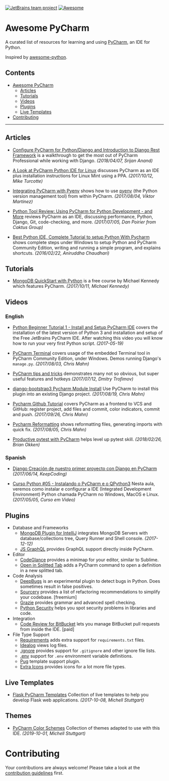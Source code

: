 [![JetBrains team project](http://jb.gg/badges/team.svg)](https://confluence.jetbrains.com/display/ALL/JetBrains+on+GitHub) [![Awesome](https://cdn.rawgit.com/sindresorhus/awesome/d7305f38d29fed78fa85652e3a63e154dd8e8829/media/badge.svg)](https://github.com/sindresorhus/awesome)

# Awesome PyCharm 

A curated list of resources for learning and using 
[PyCharm](https://www.jetbrains.com/pycharm), 
an IDE for Python.

Inspired by [awesome-python](https://github.com/vinta/awesome-python).

## Contents

- [Awesome PyCharm](#awesome-pycharm)
    - [Articles](#articles)
    - [Tutorials](#tutorials)
    - [Videos](#videos)
    - [Plugins](#plugins)
    - [Live Templates](#live-templates)
- [Contributing](#contributing)

- - -

## Articles

* [Configure PyCharm for Python/Django and Introduction to Django Rest Framework](https://medium.com/@srijan.pydev_21998/configure-pycharm-for-python-django-and-introduction-to-django-rest-framework-f9c1a7cb4ba0) 
is a walkthrough to get the most out of PyCharm Professional while working with Django. *(2018/04/07, Srijan Anand)*

* [A Look at PyCharm Python IDE for Linux](https://www.ghacks.net/2017/10/12/pycharm-python-ide-linux/) 
discusses PyCharm as an IDE plus installation instructions for Linux Mint 
using a PPA. *(2017/10/12, Mike Turcotte)*

* [Integrating PyCharm with Pyenv](http://vcrmartinez.com/2017/08/04/integrating-pycharm-with-pyenv/)  shows how to use 
[pyenv](https://github.com/pyenv/pyenv) (the Python version management tool) 
from within PyCharm. *(2017/08/04, Viktor Martinez)*

* [Python Tool Review: Using PyCharm for Python Development - and More](https://www.caktusgroup.com/blog/2017/07/05/python-tool-review-using-pycharm-python-development-and-more/?utm_content=58335036&utm_medium=social&utm_source=twitter) 
reviews PyCharm as an IDE, discussing performance, Python, Django, Git, 
code-checking, and more. *(2017/07/05, Dan Poirier from Caktus Group)*

* [Best Python IDE, Complete Tutorial to setup Python With Pycharm](http://www.csestack.org/best-python-ide-complete-tutorial-to-setup-python-with-pycharm/) shows 
complete steps under Windows to setup Python and PyCharm Community Edition, 
writing and running a simple program, and explains shortcuts.
*(2016/02/22, Aniruddha Chaudhari)*

## Tutorials

* [MongoDB QuickStart with Python](http://freemongodbcourse.com) is a free 
course by Michael Kennedy which features PyCharm. *(2017/10/11, Michael Kennedy)*

## Videos

### English

* [Python Beginner Tutorial 1 - Install and Setup PyCharm IDE](https://youtu.be/0y5XlNeFxNk) 
covers the installation of the latest version of Python 3 and installation 
and setup of the Free JetBrains PyCharm IDE. After watching this video you 
will know how to run your very first Python script. *(2017-05-19)*

* [PyCharm Terminal](https://youtu.be/i1js96Ha_OQ) covers usage of the 
embedded Terminal tool in PyCharm Community Edition, under Windows. Demos 
running Django's `manage.py`. *(2017/08/03, Chris Mahn)*

* [PyCharm tips and tricks](https://youtu.be/SVxuUGjB8YU) demonstrates many not so obvious, but super useful features and hotkeys *(2017/07/12, Dmitry Trofimov)* 

* [django-bootstrap3 Pycharm Module Install](https://youtu.be/5y9Z_BhEr5Q)  Use PyCharm to install this plugin 
 into an existing Django project. *(2017/08/19, Chris Mahn)*


* [Pycharm Github Tutorial](https://youtu.be/h2ePD5kjjaM) covers PyCharm as a 
frontend to VCS and GitHub: register project, add files and commit, color 
indicators, commit and push. *(2017/09/26, Chris Mahn)*

* [Pycharm Reformatting](https://youtu.be/JZ_xuPiK-UA) shows 
reformatting files, generating imports with quick fix. *(2017/08/05, Chris Mahn)*

* [Productive pytest with PyCharm](https://youtu.be/ixqeebhUa-w) helps level up pytest skill. *(2018/02/26, Brian Okken)*

### Spanish

* [Django Creación de nuestro primer proyecto con Django en PyCharm](https://youtu.be/oX0SoU9OHnE) 
*(2017/06/14, KeepCoding)*

* [Curso Python #05 - Instalando o PyCharm e o QPython3](https://youtu.be/ElRd0cbXIv4) 
Nesta aula, veremos como instalar e configurar a IDE (Integrated Development 
Environment) Python chamada PyCharm no Windows, MacOS e 
Linux.  *(2017/05/05, Curso em Video)*


## Plugins

* Database and Frameworks
  * [MongoDB Plugin for IntelliJ](https://plugins.jetbrains.com/plugin/7141-mongo-plugin) 
integrates MongoDB Servers with database/collections tree, Query Runner and 
Shell console. *(2017-12-12)*
  * [JS GraphQL](https://plugins.jetbrains.com/plugin/8097-js-graphql/) provides GraphQL support directly inside PyCharm.
* Editor
  * [CodeGlance](https://plugins.jetbrains.com/plugin/7275-codeglance) provides a minimap for your editor, similar to Sublime.
  * [Open in Splitted Tab](https://plugins.jetbrains.com/plugin/7407-open-in-splitted-tab/) adds a PyCharm command to open a definition in a new splitted tab.
* Code Analysis
  * [DeepBugs](https://plugins.jetbrains.com/plugin/12218-deepbugs-for-python/) is an experimental plugin to detect bugs in Python. Does sometimes result in false positives.
  * [Sourcery](https://plugins.jetbrains.com/plugin/12631-sourcery) provides a list of refactoring recommendations to simplify your codebase. [freemium]
  * [Grazie](https://plugins.jetbrains.com/plugin/12175-grazie/) provides grammar and advanced spell checking.
  * [Python Security](https://plugins.jetbrains.com/plugin/13609-python-security/) helps you spot security problems in libraries and code.
* Integration
  * [Code Review for BitBucket](https://plugins.jetbrains.com/plugin/13538-code-review-for-bitbucket/) lets you manage BitBucket pull requests from inside the IDE. [paid]
* File Type Support
  * [Requirements](https://plugins.jetbrains.com/plugin/10837-requirements/) adds extra support for `requirements.txt` files.
  * [Idealog](https://plugins.jetbrains.com/plugin/9746-ideolog/) views log files.
  * [.ignore](https://plugins.jetbrains.com/plugin/7495--ignore/) provides support for `.gitignore` and other ignore file lists.
  * [.env](https://plugins.jetbrains.com/plugin/9525--env-files-support/) support for `.env` environment variable definitions.
  * [Pug](https://plugins.jetbrains.com/plugin/7094-pug-ex-jade-/) template support plugin.
  * [Extra Icons](https://plugins.jetbrains.com/plugin/11058-extra-icons/) provides icons for a lot more file types.

## Live Templates

* [Flask PyCharm Templates](https://github.com/mstuttgart/flask-pycharm-templates)
Collection of live templates to help you develop Flask web applications. *(2017-10-08, Michell Stuttgart)*

## Themes

* [PyCharm Color Schemes](https://github.com/mstuttgart/pycharm-color-scheme)
Collection of themes adapted to use with this IDE. *(2019-10-01, Michell Stuttgart)*

# Contributing

Your contributions are always welcome! Please take a look at the 
[contribution guidelines](https://github.com/JetBrains/awesome-pycharm/blob/master/CONTRIBUTING.md) 
first.
